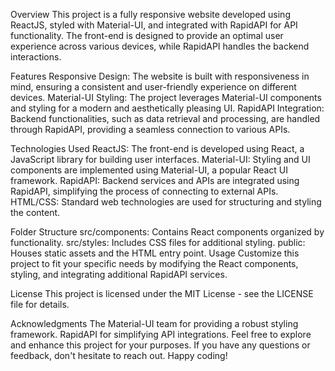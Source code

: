Overview
This project is a fully responsive website developed using ReactJS, styled with Material-UI, and integrated with RapidAPI for API functionality. The front-end is designed to provide an optimal user experience across various devices, while RapidAPI handles the backend interactions.

Features
Responsive Design: The website is built with responsiveness in mind, ensuring a consistent and user-friendly experience on different devices.
Material-UI Styling: The project leverages Material-UI components and styling for a modern and aesthetically pleasing UI.
RapidAPI Integration: Backend functionalities, such as data retrieval and processing, are handled through RapidAPI, providing a seamless connection to various APIs.

Technologies Used
ReactJS: The front-end is developed using React, a JavaScript library for building user interfaces.
Material-UI: Styling and UI components are implemented using Material-UI, a popular React UI framework.
RapidAPI: Backend services and APIs are integrated using RapidAPI, simplifying the process of connecting to external APIs.
HTML/CSS: Standard web technologies are used for structuring and styling the content.

Folder Structure
src/components: Contains React components organized by functionality.
src/styles: Includes CSS files for additional styling.
public: Houses static assets and the HTML entry point.
Usage
Customize this project to fit your specific needs by modifying the React components, styling, and integrating additional RapidAPI services.

License
This project is licensed under the MIT License - see the LICENSE file for details.

Acknowledgments
The Material-UI team for providing a robust styling framework.
RapidAPI for simplifying API integrations.
Feel free to explore and enhance this project for your purposes. If you have any questions or feedback, don't hesitate to reach out. Happy coding!






